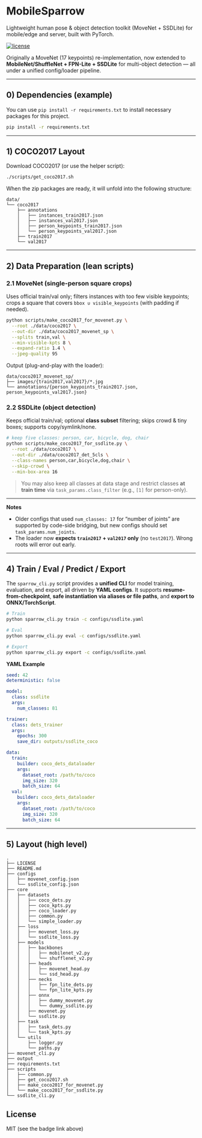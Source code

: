 # MobileSparrow

Lightweight human pose & object detection toolkit (MoveNet + SSDLite) for mobile/edge and server, built with PyTorch.

[![license](https://img.shields.io/github/license/mashape/apistatus.svg?maxAge=2592000)](https://github.com/fire717/Fire/blob/main/LICENSE)

Originally a MoveNet (17 keypoints) re-implementation, now extended to **MobileNet/ShuffleNet + FPN-Lite + SSDLite** for multi-object detection — all under a unified config/loader pipeline.

---

## 0) Dependencies (example)

You can use `pip install -r requirements.txt` to install necessary packages for this project.

```bash
pip install -r requirements.txt
````

---

## 1) COCO2017 Layout

Download COCO2017 (or use the helper script):

```bash
./scripts/get_coco2017.sh
```

When the zip packages are ready, it will unfold into the following structure:

```
data/
└── coco2017
    ├── annotations
    │   ├── instances_train2017.json
    │   ├── instances_val2017.json
    │   ├── person_keypoints_train2017.json
    │   └── person_keypoints_val2017.json
    ├── train2017
    └── val2017
```

---

## 2) Data Preparation (lean scripts)

### 2.1 MoveNet (single-person square crops)

Uses official train/val only; filters instances with too few visible keypoints; crops a square that covers `bbox ∪ visible_keypoints` (with padding if needed).

```bash
python scripts/make_coco2017_for_movenet.py \
  --root ./data/coco2017 \
  --out-dir ./data/coco2017_movenet_sp \
  --splits train,val \
  --min-visible-kpts 8 \
  --expand-ratio 1.4 \
  --jpeg-quality 95
```

Output (plug-and-play with the loader):

```
data/coco2017_movenet_sp/
├── images/{train2017,val2017}/*.jpg
└── annotations/{person_keypoints_train2017.json, person_keypoints_val2017.json}
```

### 2.2 SSDLite (object detection)

Keeps official train/val; optional **class subset** filtering; skips crowd & tiny boxes; supports copy/symlink/none.

```bash
# keep five classes: person, car, bicycle, dog, chair
python scripts/make_coco2017_for_ssdlite.py \
  --root ./data/coco2017 \
  --out-dir ./data/coco2017_det_5cls \
  --class-names person,car,bicycle,dog,chair \
  --skip-crowd \
  --min-box-area 16
```

> You may also keep all classes at data stage and restrict classes **at train time** via `task_params.class_filter` (e.g., `[1]` for person-only).


---

**Notes**

* Older configs that used `num_classes: 17` for “number of joints” are supported by code-side bridging, but new configs should set `task_params.num_joints`.
* The loader now **expects `train2017` + `val2017` only** (no `test2017`). Wrong roots will error out early.

---

## 4) Train / Eval / Predict / Export

The `sparrow_cli.py` script provides a **unified CLI** for model training, evaluation, and export, all driven by **YAML configs**.
It supports **resume-from-checkpoint**, **safe instantiation via aliases or file paths**, and **export to ONNX/TorchScript**.

```bash
# Train
python sparrow_cli.py train -c configs/ssdlite.yaml

# Eval
python sparrow_cli.py eval -c configs/ssdlite.yaml

# Export
python sparrow_cli.py export -c configs/ssdlite.yaml
```

**YAML Example**

```yaml
seed: 42
deterministic: false

model:
  class: ssdlite
  args:
    num_classes: 81

trainer:
  class: dets_trainer
  args:
    epochs: 300
    save_dir: outputs/ssdlite_coco

data:
  train:
    builder: coco_dets_dataloader
    args:
      dataset_root: /path/to/coco
      img_size: 320
      batch_size: 64
  val:
    builder: coco_dets_dataloader
    args:
      dataset_root: /path/to/coco
      img_size: 320
      batch_size: 64
```


---

## 5) Layout (high level)

```
.
├── LICENSE
├── README.md
├── configs
│   ├── movenet_config.json
│   └── ssdlite_config.json
├── core
│   ├── datasets
│   │   ├── coco_dets.py
│   │   ├── coco_kpts.py
│   │   ├── coco_loader.py
│   │   ├── common.py
│   │   └── simple_loader.py
│   ├── loss
│   │   ├── movenet_loss.py
│   │   └── ssdlite_loss.py
│   ├── models
│   │   ├── backbones
│   │   │   ├── mobilenet_v2.py
│   │   │   └── shufflenet_v2.py
│   │   ├── heads
│   │   │   ├── movenet_head.py
│   │   │   └── ssd_head.py
│   │   ├── necks
│   │   │   ├── fpn_lite_dets.py
│   │   │   └── fpn_lite_kpts.py
│   │   ├── onnx
│   │   │   ├── dummy_movenet.py
│   │   │   └── dummy_ssdlite.py
│   │   ├── movenet.py
│   │   └── ssdlite.py
│   ├── task
│   │   ├── task_dets.py
│   │   └── task_kpts.py
│   └── utils
│       ├── logger.py
│       └── paths.py
├── movenet_cli.py
├── output
├── requirements.txt
├── scripts
│   ├── common.py
│   ├── get_coco2017.sh
│   ├── make_coco2017_for_movenet.py
│   └── make_coco2017_for_ssdlite.py
└── ssdlite_cli.py
```

## License

MIT (see the badge link above)